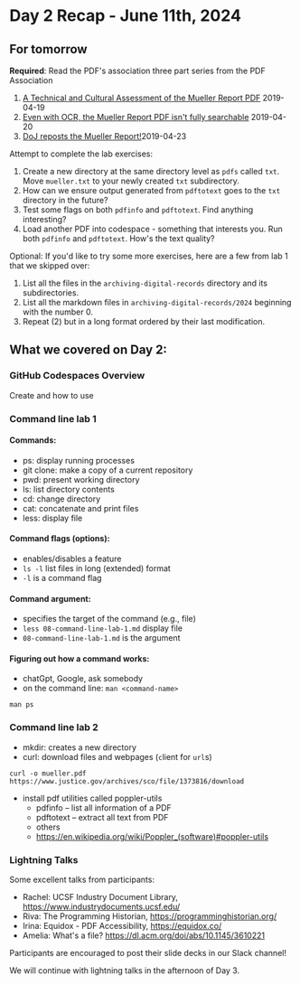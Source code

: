 # Day 2 Recap - June 11th, 2024
## For tomorrow
**Required**: Read the PDF's association three part series from the PDF Association
   1. [A Technical and Cultural Assessment of the Mueller Report PDF](https://pdfa.org/a-technical-and-cultural-assessment-of-the-mueller-report-pdf/) 2019-04-19
   2. [Even with OCR, the Mueller Report PDF isn't fully searchable](https://pdfa.org/even-with-ocr-the-mueller-report-pdf-isnt-fully-searchable/) 2019-04-20
   3. [DoJ reposts the Mueller Report!](https://pdfa.org/doj-reposts-the-mueller-report/)2019-04-23

Attempt to complete the lab exercises:
   1. Create a new directory at the same directory level as `pdfs` called `txt`. Move `mueller.txt` to your newly created `txt` subdirectory.
   2. How can we ensure output generated from `pdftotext` goes to the `txt` directory in the future?
   3. Test some flags on both `pdfinfo` and `pdftotext`. Find anything interesting?
   4. Load another PDF into codespace - something that interests you. Run both `pdfinfo` and `pdftotext`. How's the text quality? 

Optional: If you'd like to try some more exercises, here are a few from lab 1 that we skipped over:
   1. List all the files in the `archiving-digital-records` directory and its subdirectories.
   2. List all the markdown files in `archiving-digital-records/2024` beginning with the number 0.
   3. Repeat (2) but in a long format ordered by their last modification.

## What we covered on Day 2:
### GitHub Codespaces Overview
Create and how to use
### Command line lab 1
#### Commands:
- ps: display running processes
- git clone: make a copy of a current repository
- pwd: present working directory
- ls: list directory contents 
- cd: change directory
- cat: concatenate and print files
- less: display file
#### Command flags (options):
- enables/disables a feature
- `ls -l` list files in long (extended) format
- `-l` is a command flag
#### Command argument:
- specifies the target of the command (e.g., file) 
- `less 08-command-line-lab-1.md` display file 
- `08-command-line-lab-1.md` is the argument
#### Figuring out how a command works:
- chatGpt, Google, ask somebody
- on the command line: `man <command-name>`
```
man ps
```  
### Command line lab 2
- mkdir: creates a new directory
- curl:  download files and webpages (`c`lient for `url`s)
```
curl -o mueller.pdf https://www.justice.gov/archives/sco/file/1373816/download
```
- install pdf utilities called poppler-utils
    * pdfinfo – list all information of a PDF
    * pdftotext – extract all text from PDF
    * others
    * https://en.wikipedia.org/wiki/Poppler_(software)#poppler-utils
### Lightning Talks
Some excellent talks from participants:
* Rachel: UCSF Industry Document Library, https://www.industrydocuments.ucsf.edu/
* Riva: The Programming Historian, https://programminghistorian.org/
* Irina: Equidox - PDF Accessibility, https://equidox.co/
* Amelia: What's a file? https://dl.acm.org/doi/abs/10.1145/3610221

Participants are encouraged to post their slide decks in our Slack channel!

We will continue with lightning talks in the afternoon of Day 3.